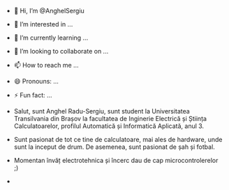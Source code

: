 - 👋 Hi, I’m @AnghelSergiu
- 👀 I’m interested in ...
- 🌱 I’m currently learning ...
- 💞️ I’m looking to collaborate on ...
- 📫 How to reach me ...
- 😄 Pronouns: ...
- ⚡ Fun fact: ...

- Salut, sunt Anghel Radu-Sergiu, sunt student la Universitatea Transilvania din Brașov la facultatea de Inginerie Electrică și Știința Calculatoarelor, profilul Automatică și Informatică Aplicată, anul 3.
- Sunt pasionat de tot ce tine de calculatoare, mai ales de hardware, unde sunt la inceput de drum. De asemenea, sunt pasionat de șah și fotbal.
- Momentan învăț electrotehnica și încerc dau de cap microcontrolerelor ;)
-  

<!---
AnghelSergiu/AnghelSergiu is a ✨ special ✨ repository because its `README.md` (this file) appears on your GitHub profile.
You can click the Preview link to take a look at your changes.
--->
